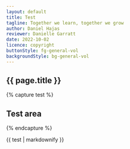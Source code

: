 ```yaml
---
layout: default
title: Test
tagline: Together we learn, together we grow
author: Daniel Hajas
reviewer: Danielle Garratt
date: 2022-10-02
licence: copyright
buttonStyle: fg-general-vol
backgroundStyle: bg-general-vol
---
```


## {{ page.title }}

{% capture test %}
## Test area
{% endcapture %}

<div>

{{ test | markdownify }}

</div>